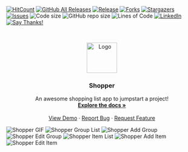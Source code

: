 <!-- Hello :) -->

<!-- PROJECT SHIELDS -->
[![HitCount](http://hits.dwyl.com/Jaredible/CS4020-Project-3.svg)](http://hits.dwyl.com/Jaredible/CS4020-Project-3)
[![GitHub All Releases](https://img.shields.io/github/downloads/Jaredible/CS4020-Project-3/total.svg)](https://github.com/Jaredible/CS4020-Project-3/releases/)
[![Release](https://img.shields.io/github/release/Jaredible/CS4020-Project-3.svg)](https://github.com/Jaredible/CS4020-Project-3/releases/)
[![Forks][forks-shield]][forks-url]
[![Stargazers][stars-shield]][stars-url]
[![Issues][issues-shield]][issues-url]
![Code size](https://img.shields.io/github/languages/code-size/Jaredible/CS4020-Project-3.svg)
![GitHub repo size](https://img.shields.io/github/repo-size/Jaredible/CS4020-Project-3.svg)
![Lines of Code](https://tokei.rs/b1/github/Jaredible/CS4020-Project-3?category=code)
[![LinkedIn][linkedin-shield]][linkedin-url]
[![Say Thanks!](https://img.shields.io/badge/Say%20Thanks-!-ff69b4.svg)](https://saythanks.io/to/jareddiehl96@gmail.com)



<!-- PROJECT LOGO -->
<br />
<p align="center">
  <a href="https://github.com/jaredible/CS4020-Project-3">
    <img src="https://github.com/jaredible/CS4020-Project-3/blob/master/app/src/main/res/mipmap-xxxhdpi/ic_launcher.png" alt="Logo" width="80" height="80">
  </a>
  
  <h3 align="center">Shopper</h3>
  
  <p align="center">
    An awesome shopping list app to jumpstart a project!
    <br />
    <a href="https://github.com/jaredible/CS4020-Project-3/wiki"><strong>Explore the docs »</strong></a>
    <br />
    <br />
    <a href="#">View Demo</a>
    ·
    <a href="https://github.com/jaredible/CS4020-Project-3/issues">Report Bug</a>
    ·
    <a href="https://github.com/jaredible/CS4020-Project-3/issues">Request Feature</a>
  </p>
</p>



![Shopper GIF](https://github.com/jaredible/CS4020-Project-3/blob/master/content/shopper.gif)
![Shopper Group List](https://github.com/jaredible/CS4020-Project-3/blob/master/content/group_list.png)
![Shopper Add Group](https://github.com/jaredible/CS4020-Project-3/blob/master/content/add_group.png)
![Shopper Edit Group](https://github.com/jaredible/CS4020-Project-3/blob/master/content/edit_group.png)
![Shopper Item List](https://github.com/jaredible/CS4020-Project-3/blob/master/content/item_list.png)
![Shopper Add Item](https://github.com/jaredible/CS4020-Project-3/blob/master/content/add_item.png)
![Shopper Edit Item](https://github.com/jaredible/CS4020-Project-3/blob/master/content/edit_item.png)



<!-- MARKDOWN LINKS & IMAGES -->
[issues-shield]: https://img.shields.io/github/issues/jaredible/CS4020-Project-3
[issues-url]: https://github.com/jaredible/CS4020-Project-3/issues
[forks-shield]: https://img.shields.io/github/forks/jaredible/CS4020-Project-3
[forks-url]: https://github.com/jaredible/CS4020-Project-3/network/members
[stars-shield]: https://img.shields.io/github/stars/jaredible/CS4020-Project-3
[stars-url]: https://github.com/jaredible/CS4020-Project-3/stargazers
[linkedin-shield]: https://img.shields.io/badge/-LinkedIn-black.svg?style=flat-square&logo=linkedin&colorB=555
[linkedin-url]: https://linkedin.com/in/jared-michael-diehl
